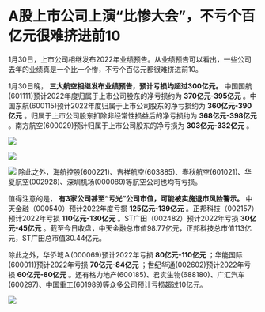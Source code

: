 # A股上市公司上演“比惨大会”，不亏个百亿元很难挤进前10

1月30日，上市公司相继发布2022年业绩预告。从业绩预告可以看出，一些公司去年的业绩真是一个比一个惨，不亏个百亿元都很难挤进前10。

1月30日晚， **三大航空相继发布业绩预告，预计亏损均超过300亿元。** 中国国航(601111)预计2022年度归属于上市公司股东的净亏损约为
**370亿元-395亿元** 。中国东航(600115)预计2022年度归属于上市公司股东的净亏损约为 **360亿元-390亿元**
。归属于上市公司股东扣除非经常性损益后的净亏损约为 **368亿元-398亿元** 。南方航空(600029)预计归属于上市公司股东的净亏损为
**303亿元-332亿元** 。

![](https://inews.gtimg.com/newsapp_bt/0/15635023687/1000)

![](https://inews.gtimg.com/newsapp_bt/0/15635023766/1000)

![](https://inews.gtimg.com/newsapp_bt/0/15635023768/1000)
除此之外，海航控股(600221)、吉祥航空(603885)、春秋航空(601021)、华夏航空(002928)、深圳机场(000089)等航空公司也均有亏损。

值得注意的是， **有3家公司甚至“亏光”公司市值，可能被实施退市风险警示。** 中天金融（000540）预计2022年度亏损
**125亿元-139亿元** 。正邦科技（002157）预计2022年亏损 **110亿元-130亿元** 。ST广田（002482）预计2022年亏损
**30亿元-45亿元** 。截至今日收盘，中天金融总市值98.77亿元，正邦科技总市值113亿元，ST广田总市值30.44亿元。

除此之外，华侨城Ａ(000069)预计2022年亏损 **80亿元-110亿元** ；华能国际(600011)预计2022年亏损 **70亿元-84亿元**
；世纪华通(002602)预计2022年亏损 **60亿元-80亿元**
。还有格力地产(600185)、君实生物(688180)、广汇汽车(600297)、中国重工(601989)等众多公司预计亏损超过10亿元。

![](https://inews.gtimg.com/newsapp_bt/0/15635023771/1000)

